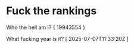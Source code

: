 # Fuck the rankings

Who the hell am I?
{ 19943554 }

What fucking year is it?
[ 2025-07-07T11:33:20Z ]
